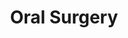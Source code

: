 ---
templateKey: specialties-page
language: en
title: Oral Surgery
redirects: /especialidades/cirugia-bucal/
published: true
# Hero Section
hero:
  display: true
  type: default
  image: /img/hero-oral-surgery.jpg
  parallax: false
  title: >
    <span class="bebas" style="font-family:Bebas Neue Bold;color:white;font-weight:lighter">Oral Surgery</span>
  indicator: false
  halfSize: true

# Heading Section
specialtiesHeading:
  display: true
  img: /img/icon-oral-surgery.jpg
  content: Avoid pain, complications and bad times. A true surgeon will be able to carry out a clean, safe, fast and accurate intervention, with hardly any postoperative sequel.

# Aside section
paragraphSection:
  body: >
    <p>Although the mouth represents a small and limited region of the human body, <b>a large number of congenital and/or acquired pathological entities that require elective surgical treatment can be presented in it. </b> Among the most common of those that are treated in our clinic, we can mention the extraction of the included third molars  <em>(wisdom teeth)</em>, simple, complex and multiple dental extractions, placement of DENTAL IMPLANTS, phrenilectomies, apicectomies and periapical surgeries, excision and biopsy of minor oral lesions and dentigerous cysts; among others.</p>
    
    <p><b>Usually all these procedures are performed under local anesthesia,</b> however, they are occasionally executed in conjunction with an Anesthesiologist under CONSCIOUS SEDATION, especially in excessively nervous patients or with any physical or emotional commitment. <b>Its objective is to get people into a state of tranquility and deep relaxation during the clinical act.</b></p>
    
    <p><b>Although the purpose of the intervention may vary, the techniques used are always very similar, </b>  and involve, prior anesthesia, the gum incision, its detachment to a greater or lesser extent, the removal of pathological or excessive tissues, placement of implants or biocompatible grafts, and finally; the closure and suture of the wound. It will always be essential, for the final success of the procedure, that the operator knows in detail the specific function and clinical application of the numerous surgical instruments of DIERESIS, EXERESIS and SYNTHESIS.</p>
    
    <p><b>Oral surgery is science, art and skill, </b> and although it is governed by the same principles of General surgery, it has its own peculiarities that emanate from the anatomical area to be treated. Not in vain, <b>it is the oldest Specialty of Dentistry.</b></p> 
  image: /img/aside-oral-surgery.jpg

# Quote Section
quote:
  title: ''
  body: >
    As a general rule, extractions of ectopic, including or semi-erupted third molars, are easier to perform in patients under 25 years old, before their roots have fully developed.
  author: Dr. Castor José Garabán Povea 
  footer:
    position: Oral Surgeon
    clinic: DENTAL VIP, Especialidades Odontológicas s.c.

# Parallax Section
plainParallax:
  image: /img/parallax-oral-surgery.jpg

# Faq Section
faq:
  title:  Frequently Asked Questions
  blocks:
    - questions: 
      - question: Why choose a Specialist in Oral Surgery? 
        answer: >
          <p>Because he is a broad connoisseur of oral anatomy and pathology, because he exercises great mastery over contemporary medical-surgical principles and because he possesses great skill and dexterity on handling the most innovative clinical techniques of the Specialty, qualities that confer him the level of expert in the matter.</p>
      - question: Are surgical acts performed in the mouth very painful?
        answer: >
          <p>The evolution that Dentistry has experienced in recent decades allows us to affirm that, under normal conditions, the discomfort associated with any surgical act is truly small. Although all oral surgery procedures are essentially invasive, the reality is that the postoperative period is perfectly controllable. The application of an effective anesthetic technique, of a controlled surgical act and the adoption of an adequate postoperative protocol, will minimize the risk and the possibility of pain, infection and inflammation of the affected area.</p>
      - question: Is it necessary to undergo to blood tests before an intervention? 
        answer: >
          <p>Although surgical complications are extremely rare in young and apparently healthy patients, it will never hurt to have a preoperative hematological profile that evaluates the ability of blood coagulation and tissue scarring. So a blood test will be routine as a prerequisite to the intervention.</p>
      - question: Should the patient go on an empty stomach?
        answer: >
          <p>Conversely. If the procedure is going to be performed under local anesthesia, we should always avoid it. Fasting is only necessary in cases of general anesthesia.</p>
      - question: What others preoperative cares are recommended?
        answer: >
          <p>We generally suggest using fresh and light clothes during the procedure, brushing your teeth, gums and mucous membranes before the intervention and having an adult companion who can provide you the necessary support.</p>

      - question: For an oral surgery, could you give me general anesthesia? 
        answer: >
          <p>Only in cases of major surgery such as orthognathic and maxillofacial. Due to its great effectiveness, safety and almost absolute absence of side effects, local trunk or infiltrative anesthesia is the one of choice for minor oral surgery interventions in outpatient settings. Conscious sedation with benzodiazepine derivatives is the best option for special or excessively apprehensive people, however, it requires the participation of an Anesthesiologist.</p>
      - question: What is an atraumatic extraction and what is its importance? 
        answer: >
          <p>Atraumatic surgical methods for tooth extraction aim to preserve intact the bone that surrounds the tooth root. This work philosophy is based on a set of very well defined principles and an instruments specially designed to preserve the alveolus and its bone crest, thus favoring the subsequent placement of dental implants. In oral implantology the bone is pure gold, and if there is bone, we have to take care of it.</p>
      - question: When removing a tooth, can an implant be placed immediately?
        answer: >
          <p>Sometimes yes, sometimes no. The immediate implants are inserted in the same surgical act in which the extractions of the teeth to be replaced are performed. Although they are very desirable and offer great advantages, they cannot be placed in the presence of extensive apical lesions and/or active periodontal pathology.</p>
      - question: Is it always necessary to extract the third molars or wisdom teeth? 
        answer: >
          <p>Definitely not. They should be removed when they are unable to erupt due to lack of space and remain included, when generate pain or chronic discomfort, when erupt in a bad position, when interfere with occlusion or bite or when they suffer carious lesions of considerable extent.</p>
      - question: What are included teeth?
        answer: >
          <p>
          Dental inclusion is a developmental disorder in which a given tooth, come the normal time of its eruption remains inside the tissues of the oral cavity <em>(alveolar bone and oral mucosa)</em>. The teeth that most frequently suffer from this situation are the third molars, mainly those of the lower jaw. The diagnosis of the inclusion of a tooth can only be made using radiological examinations, usually a panoramic dental x-ray.</p>
    - questions:

      - question: Should they always be extracted? 
        answer: >
          <p>Yes, in the vast majority of cases, however, there is no general rule for making the decision. The different criteria must be evaluated in each particular clinical situation, weighing thoroughly the risks and benefits of the intervention.</p>
      - question: What is a phrenilectomy or frenectomy? 
        answer: >
          <p>It consists of a small operation in which the lingual or labial frenulum is repositioned so that it does not interfere with the correct position of the teeth and/or tongue mobility. Very low or very fibrous labial insertions generate pressure and unsightly spaces between the central incisors <em>(diastemas)</em>. Abnormal lingual insertions cause serious phonetic and diction alterations.</p>
      - question: Are cysts and tumors of the oral cavity very common? 
        answer: >
          <p>Fortunately they are pathologies of very low prevalence. However, once its existence is detected, it is imperative to study the case and immediately determine the therapeutic behavior to be implemented. </p>
      - question: What is a biopsy and what is it done for?  
        answer: >
          <p>It is a microscopic study of a piece of tissue or a portion of organic liquid that is extracted from a living being. Some biopsies involve the removal of a small amount of tissue with a needle, while others include surgical removal of the entire lesion. Usually, a biopsy is performed for the screening of oral cancer or for the diagnosis of ulcers, erosions and blisters that does not show evidence of healing within 5 to 10 days, rapidly growing nodules, black lesions, white lesions, red lesions with suspected erythroplasia, lesions without a definite diagnosis, and in some cases; for the study of infectious fungal and bacterial diseases. </p>
      - question: What is an apicectomy? 
        answer: >
          <p>Apicectomy is a surgical procedure whose objective is to eliminate the apex <em>(end)</em> of the root of a tooth to solve a localized infectious process of endodontic origin. This type of surgery is performed only if other more conservative treatments such as conventional endodontics have failed, if it is impossible to access the apex of the root, if there are false ducts in the affected tooth, or when inside it, has fractured some instrument of intraradicular use. </p>

      - question: When are bone grafts indicated?
        answer: >
          <p>Usually in cases of advanced periodontal disease and in cases where the quantity and quality of the recipient bone are not favorable for the placement of dental implants. Although there are several types of grafts, a mixed technique is usually executed. Autologous bone taken from the same patient <em>(autograft)</em> and lyophilized bone of animal origin <em>(xenograft)</em> are usually placed at the same time.</p>
      - question: Is inflammation normal after an oral surgery procedure? 
        answer: >
          <p>It is natural to experience some swelling after any surgery. A surgical cut in the skin or mucosa, also called incision, is a form of aggression to the organism. The body's natural response to an injury of this type is the inflammatory process, which, as we know, occurs with increased volume. However, if the inflammation becomes exaggerated, contact your Specialist immediately.</p>
      - question: Is it necessary to take antibiotics, analgesics and anti-inflammatories? 
        answer: >
          <p>Depends on the situation. Simple procedures rarely require postoperative medication, however, more complex interventions do. We generally prescribe a broad-spectrum antibiotic and a non-steroidal anti-inflammatory analgesic <em>(NSAID)</em>.</p>
      - question: In case of bleeding, what is the behavior to follow? 
        answer: >
          <p>It is normal to suffer slight bleeding during the first 24 hours. If this bleeding is more intense <em>(hemorrhage)</em>, then one or more gauze should be folded, placed on the wound and compressed by biting gently with the opposing teeth until the blood stops. If it is necessary to place more gauzes, never remove the first ones, apply new ones on these. Place ice and avoid to lying down. If the problem persists, contact your Specialist immediately.</p>
      - question: How long should the sutures remain in the mouth? 
        answer: >
          <p>It all depends on the case and extent of the procedure. As a general rule, a period of between 7 and 10 days is sufficient, however, it could be extended for a longer time. At present it is very common to use resorbable sutures that, for being biodegradable, do not require a second clinical intervention for their removal.</p>

# Clinic Cases
clinicCases:
  title: Oral Surgery - Clinic Cases
  items:
    - image: /img/clinic-cases-oral-surgery-en-01-thumb.jpg
      title: > 
        <h6>EXPOSURE OF DENTAL IMPLANTS</h6>
    - image: /img/clinic-cases-oral-surgery-en-02-thumb.jpg
      title: >
        <h6>LOWER THIRD MOLAR EXTRACTION</h6>
    - image: /img/clinic-cases-oral-surgery-en-03-thumb.jpg
      title: >
        <h6>TOOTH EXTRACTION, BONE GRAFT AND IMMEDIATE IMPLANT</h6>
    - image: /img/clinic-cases-oral-surgery-en-04-thumb.jpg
      title: >
        <h6>MULTIPLE EXODONTICS</h6>
    - image: /img/clinic-cases-oral-surgery-en-05-thumb.jpg
      title: >
        <h6>FRENECTOMY</h6>
    - image: /img/clinic-cases-oral-surgery-en-06-thumb.jpg
      title: >
        <h6>ALVEOLAR REGENERATION WITH AUTOLOGOUS BONE</h6>
    - image: /img/clinic-cases-oral-surgery-en-07-thumb.jpg
      title: >
        <h6>IMPACTED CANINE EXPOSURE</h6>
    - image: /img/clinic-cases-oral-surgery-en-08-thumb.jpg
      title: >
        <h6>Sinus Lift </h6>
    - image: /img/clinic-cases-oral-surgery-en-09-thumb.jpg
      title: >
        <h6>EXCISIONAL BIOPSY</h6>
    - image: /img/clinic-cases-oral-surgery-en-10-thumb.jpg
      title: >
        <h6>APICECTOMY </h6>
    - image: /img/clinic-cases-oral-surgery-en-11-thumb.jpg 
      title: >
        <h6>PLATELET-RICH FIBRIN <em><em>(PRF)</em> IN IMPLANT DENTISTRY</h6>
    - image: /img/clinic-cases-oral-surgery-en-12-thumb.jpg
      title: >
        <h6>MANDIBULAR TORUS REMOVAL </h6>
    - image: /img/clinic-cases-oral-surgery-en-13-thumb.jpg
      title: >
        <h6>MAXILLARY SINUS AUGMENTATION AND DENTAL IMPLANTS </h6>
    - image: /img/clinic-cases-oral-surgery-en-14-thumb.jpg
      title: >
        <h6>GUIDED TISSUE REGENERATION </h6>
    - image: /img/clinic-cases-oral-surgery-en-15-thumb.jpg
      title: >
        <h6>VESTIBULAR BONE BOARD RESTORATION</h6>
    - image: /img/clinic-cases-oral-surgery-en-16-thumb.jpg
      title: >
        <h6>ROOTS SIMPLE EXTRACTION</h6>
    - image: /img/clinic-cases-oral-surgery-en-17-thumb.jpg
      title: >
        <h6>SURGICAL RESECTION OF FIBROMATOUS LESION</h6>
    - image: /img/clinic-cases-oral-surgery-en-18-thumb.jpg
      title: >
        <h6>HEALING CAP</h6>
    - image: /img/clinic-cases-oral-surgery-en-19-thumb.jpg
      title: >
        <h6>CORTICOTOMY FOR EXPANSION OF RESIDUAL RIDGE</h6>
    - image: /img/clinic-cases-oral-surgery-en-20-thumb.jpg
      title: >
        <h6>UPPER THIRD MOLAR ODONTECTOMY</h6>
    - image: /img/clinic-cases-oral-surgery-en-21-thumb.jpg
      title: >
        <h6>MAXILLARY FIRST MOLAR EXTRACTION </h6>
  lightbox:
    placeholder: ROTATE THE DEVICE TO ENLARGE THE IMAGES
    type: ''
    images: 
      - image: /img/clinic-cases-oral-surgery-en-01.jpg
      - image: /img/clinic-cases-oral-surgery-en-02.jpg
      - image: /img/clinic-cases-oral-surgery-en-03.jpg
      - image: /img/clinic-cases-oral-surgery-en-04.jpg
      - image: /img/clinic-cases-oral-surgery-en-05.jpg
      - image: /img/clinic-cases-oral-surgery-en-06.jpg
      - image: /img/clinic-cases-oral-surgery-en-07.jpg
      - image: /img/clinic-cases-oral-surgery-en-08.jpg
      - image: /img/clinic-cases-oral-surgery-en-09.jpg
      - image: /img/clinic-cases-oral-surgery-en-10.jpg
      - image: /img/clinic-cases-oral-surgery-en-11.jpg
      - image: /img/clinic-cases-oral-surgery-en-12.jpg
      - image: /img/clinic-cases-oral-surgery-en-13.jpg
      - image: /img/clinic-cases-oral-surgery-en-14.jpg
      - image: /img/clinic-cases-oral-surgery-en-15.jpg
      - image: /img/clinic-cases-oral-surgery-en-16.jpg
      - image: /img/clinic-cases-oral-surgery-en-17.jpg
      - image: /img/clinic-cases-oral-surgery-en-18.jpg
      - image: /img/clinic-cases-oral-surgery-en-19.jpg
      - image: /img/clinic-cases-oral-surgery-en-20.jpg
      - image: /img/clinic-cases-oral-surgery-en-21.jpg
# Responsive Aside Paragraphs
asides:
  display: false
  sections:
    - align: right
      title: >
        <h3>''</h3>
      content: >
        <p>''</p>
      image: /img/professionals-dr-castor-jose-garaban-povea.png
      footer:
        display: true
        image:
          src: /img/professionals-dr-castor-jose-garaban-povea-studies.jpg
          display: true
        button:
          text: ''
          to: ''
          display: false
  
# Testimonial Section (!?? Crear imagen de photoshop para esto en landscape)
lightQuote:
  color: '#fff'
  display: true
  img:
    ld: /img/quotes-oral-surgery.jpg
    pt: /img/quotes-oral-surgery-portrait-en.jpg
  content: I WAS SUBMITTED TO SEVERAL EXTRACTIONS AND TWO BONE GRAFTS AS PREVIOUS PREPARATION TO DENTAL IMPLANTS PLACEMENT, AND TRULY, I CAN'T GO BETTER WITH DR.GARABÁN. HE IS VERY SUBTLE IN HIS WORK AND HIS GREAT SKILL AND PROFESSIONAL EXPERIENCE ARE PERCEIVED IMMEDIATELY. "

# Contact Form
form:
  title: Consult Us Right Now!
  img: /img/parallax-form-specialties.png

# Procedures Section
procedures:
  display: true
  title: Give your Health the Value It Deserves!
  procedures:
    - title: Facilities
      to: /en/the-clinic/facilities/
      img: /img/procedures-facilities.jpg
    - title: Technology
      to: /en/the-clinic/technology/
      img: /img/procedures-technology.jpg
    - title: Professional Staff
      to:  /en/professional-staff/
      img: /img/procedures-professionals.png
---